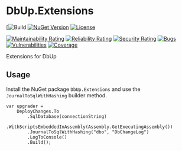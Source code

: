 # DbUp.Extensions

[![Build](https://github.com/twenzel/DbUp.Extensions/actions/workflows/build.yml/badge.svg?branch=main)
[![NuGet Version](http://img.shields.io/nuget/v/DbUp.Extensions.svg?style=flat)](https://www.nuget.org/packages/DbUp.Extensions/)
[![License](https://img.shields.io/badge/license-APACHE-blue.svg)](LICENSE)

[![Maintainability Rating](https://sonarcloud.io/api/project_badges/measure?project=twenzel_DbUp.Extensions&metric=sqale_rating)](https://sonarcloud.io/dashboard?id=twenzel_DbUp.Extensions)
[![Reliability Rating](https://sonarcloud.io/api/project_badges/measure?project=twenzel_DbUp.Extensions&metric=reliability_rating)](https://sonarcloud.io/dashboard?id=twenzel_DbUp.Extensions)
[![Security Rating](https://sonarcloud.io/api/project_badges/measure?project=twenzel_DbUp.Extensions&metric=security_rating)](https://sonarcloud.io/dashboard?id=twenzel_DbUp.Extensions)
[![Bugs](https://sonarcloud.io/api/project_badges/measure?project=twenzel_DbUp.Extensions&metric=bugs)](https://sonarcloud.io/dashboard?id=twenzel_DbUp.Extensions)
[![Vulnerabilities](https://sonarcloud.io/api/project_badges/measure?project=twenzel_DbUp.Extensions&metric=vulnerabilities)](https://sonarcloud.io/dashboard?id=twenzel_DbUp.Extensions)
[![Coverage](https://sonarcloud.io/api/project_badges/measure?project=twenzel_DbUp.Extensions&metric=coverage)](https://sonarcloud.io/dashboard?id=twenzel_DbUp.Extensions)

Extensions for DbUp

## Usage

Install the NuGet package `DbUp.Extensions` and use the `JournalToSqlWithHashing` builder method.

```CSharp
var upgrader =
	DeployChanges.To
		.SqlDatabase(connectionString)
		.WithScriptsEmbeddedInAssembly(Assembly.GetExecutingAssembly())
		.JournalToSqlWithHashing("dbo", "DbChangeLog")
		.LogToConsole()
		.Build();

```